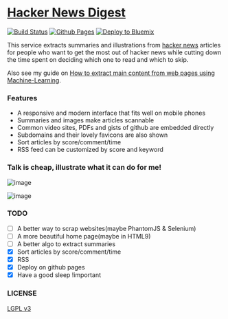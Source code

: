 [Hacker News Digest](http://hackernews.betacat.io/)
==================

[![Build Status](https://travis-ci.org/polyrabbit/hacker-news-digest.svg?branch=master)](https://travis-ci.org/polyrabbit/hacker-news-digest)
[![Github Pages](https://github.com/polyrabbit/hacker-news-digest/actions/workflows/static.yml/badge.svg)](https://github.com/polyrabbit/hacker-news-digest/actions/workflows/static.yml)
[![Deploy to Bluemix](https://bluemix.net/deploy/button.png)](https://bluemix.net/deploy?repository=https://github.com/polyrabbit/hacker-news-digest)

This service extracts summaries and illustrations from [hacker news](https://news.ycombinator.com/) articles for people who want to get the most out of hacker news while cutting down the time spent on deciding which one to read and which to skip.

Also see my guide on [How to extract main content from web pages using Machine-Learning](%5Btutorial%5D%20How-to-extract-main-content-from-web-pages-using-Machine-Learning.ipynb).

### Features
* A responsive and modern interface that fits well on mobile phones
* Summaries and images make articles scannable
* Common video sites, PDFs and gists of github are embedded directly
* Subdomains and their lovely favicons are also shown
* Sort articles by score/comment/time
* RSS feed can be customized by score and keyword

### Talk is cheap, illustrate what it can do for me!

![image](https://cloud.githubusercontent.com/assets/2657334/5331788/076bdcae-7e75-11e4-8b85-6d1210af4ab0.png)

![image](https://cloud.githubusercontent.com/assets/2657334/5331787/076634b6-7e75-11e4-9269-90b9a83f8f13.png)

### TODO
- [ ] A better way to scrap websites(maybe PhantomJS & Selenium)
- [ ] A more beautiful home page(maybe in HTML9)
- [ ] A better algo to extract summaries
- [X] Sort articles by score/comment/time
- [X] RSS
- [X] Deploy on github pages
- [X] Have a good sleep !important

### LICENSE
[LGPL v3](LICENSE-lgpl-3.0.txt)
